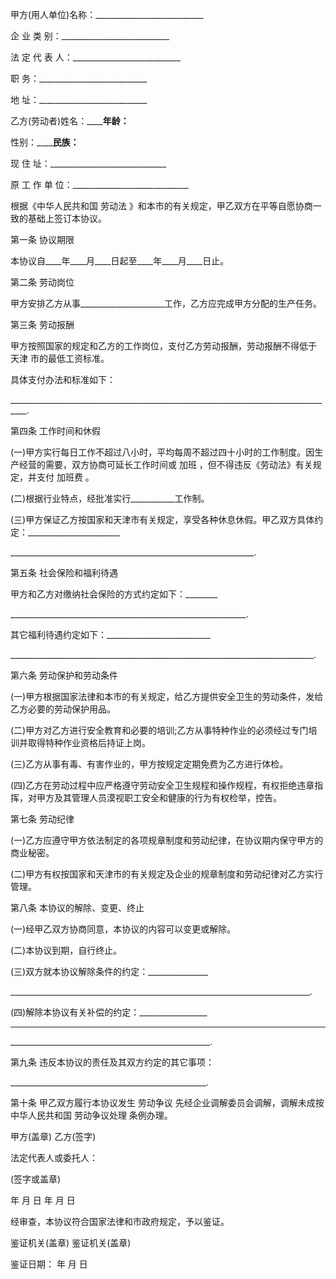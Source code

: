 
 


甲方(用人单位)名称：___________________________


企 业 类 别：___________________________


法 定 代 表 人：___________________________


职 务：___________________________


地 址：___________________________


乙方(劳动者)姓名：______________年龄：__________


性别：______________民族：__________


现 住 址：_____________________________


原 工 作 单 位：_____________________________


根据《中华人民共和国
劳动法
》和本市的有关规定，甲乙双方在平等自愿协商一致的基础上签订本协议。


第一条 协议期限


本协议自____年____月____日起至____年____月____日止。


第二条 劳动岗位


甲方安排乙方从事_____________________工作，乙方应完成甲方分配的生产任务。


第三条 劳动报酬


甲方按照国家的规定和乙方的工作岗位，支付乙方劳动报酬，劳动报酬不得低于
天津
市的最低工资标准。


具体支付办法和标准如下：


__________________________________________________________________________________.


第四条 工作时间和休假


(一)甲方实行每日工作不超过八小时，平均每周不超过四十小时的工作制度。因生产经营的需要，双方协商可延长工作时间或
加班
，但不得违反《劳动法》有关规定，并支付
加班费
。


(二)根据行业特点，经批准实行___________工作制。


(三)甲方保证乙方按国家和天津市有关规定，享受各种休息休假。甲乙双方具体约定：_______________________


_____________________________________________________________.


第五条 社会保险和福利待遇


甲方和乙方对缴纳社会保险的方式约定如下：________


___________________________________________________________.


其它福利待遇约定如下：__________________________


____________________________________________________________________________.


第六条 劳动保护和劳动条件


(一)甲方根据国家法律和本市的有关规定，给乙方提供安全卫生的劳动条件，发给乙方必要的劳动保护用品。


(二)甲方对乙方进行安全教育和必要的培训;乙方从事特种作业的必须经过专门培训并取得特种作业资格后持证上岗。


(三)乙方从事有毒、有害作业的，甲方按规定定期免费为乙方进行体检。


(四)乙方在劳动过程中应严格遵守劳动安全卫生规程和操作规程，有权拒绝违章指挥，对甲方及其管理人员漠视职工安全和健康的行为有权检举，控告。


第七条 劳动纪律


(一)乙方应遵守甲方依法制定的各项规章制度和劳动纪律，在协议期内保守甲方的商业秘密。


(二)甲方有权按国家和天津市的有关规定及企业的规章制度和劳动纪律对乙方实行管理。


第八条 本协议的解除、变更、终止


(一)经甲乙双方协商同意，本协议的内容可以变更或解除。


(二)本协议到期，自行终止。


(三)双方就本协议解除条件的约定：_______________


___________________________________________________________________________.


(四)解除本协议有关补偿的约定：_________________


____________________________________________________________________________________


__________________________________________________.


第九条 违反本协议的责任及其双方约定的其它事项：


_________________________________________________.


第十条 甲乙双方履行本协议发生
劳动争议
先经企业调解委员会调解，调解未成按中华人民共和国
劳动争议处理
条例办理。


甲方(盖章)           乙方(签字)


法定代表人或委托人：


(签字或盖章)


年 月 日              年 月 日


经审查，本协议符合国家法律和市政府规定，予以鉴证。


鉴证机关(盖章) 鉴证机关(盖章)


鉴证日期： 年 月 日
 


 

 
 
 
 
 
  


  
 

  


  


  
 
 
 
 

